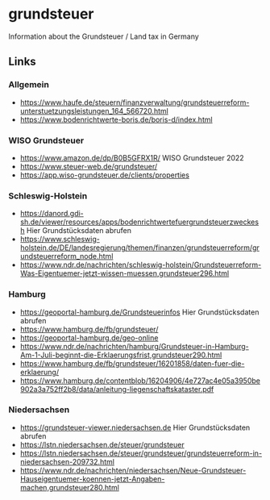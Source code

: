 # grundsteuer
Information about the Grundsteuer / Land tax in Germany

## Links

### Allgemein
- https://www.haufe.de/steuern/finanzverwaltung/grundsteuerreform-unterstuetzungsleistungen_164_566720.html
- https://www.bodenrichtwerte-boris.de/boris-d/index.html

### WISO Grundsteuer
- https://www.amazon.de/dp/B0B5GFRX1R/ WISO Grundsteuer 2022
- https://www.steuer-web.de/grundsteuer/
- https://app.wiso-grundsteuer.de/clients/properties

### Schleswig-Holstein
- https://danord.gdi-sh.de/viewer/resources/apps/bodenrichtwertefuergrundsteuerzweckesh Hier Grundstücksdaten abrufen
- https://www.schleswig-holstein.de/DE/landesregierung/themen/finanzen/grundsteuerreform/grundsteuerreform_node.html
- https://www.ndr.de/nachrichten/schleswig-holstein/Grundsteuerreform-Was-Eigentuemer-jetzt-wissen-muessen,grundsteuer296.html

### Hamburg
- https://geoportal-hamburg.de/Grundsteuerinfos Hier Grundstücksdaten abrufen
- https://www.hamburg.de/fb/grundsteuer/
- https://geoportal-hamburg.de/geo-online
- https://www.ndr.de/nachrichten/hamburg/Grundsteuer-in-Hamburg-Am-1-Juli-beginnt-die-Erklaerungsfrist,grundsteuer290.html
- https://www.hamburg.de/fb/grundsteuer/16201858/daten-fuer-die-erklaerung/
- https://www.hamburg.de/contentblob/16204906/4e727ac4e05a3950be902a3a752ff2b8/data/anleitung-liegenschaftskataster.pdf

### Niedersachsen
- https://grundsteuer-viewer.niedersachsen.de Hier Grundstücksdaten abrufen
- https://lstn.niedersachsen.de/steuer/grundsteuer
- https://lstn.niedersachsen.de/steuer/grundsteuer/grundsteuerreform-in-niedersachsen-209732.html
- https://www.ndr.de/nachrichten/niedersachsen/Neue-Grundsteuer-Hauseigentuemer-koennen-jetzt-Angaben-machen,grundsteuer280.html
